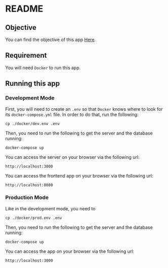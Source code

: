 # README
## Objective
You can find the objective of this app [Here](/Objective.md).

## Requirement
You will need `Docker` to run this app.

## Running this app
### Development Mode
First, you will need to create an `.env` so that `Docker` knows where to look for its `docker-compose.yml` file. In order to do that, run the following:
```
cp ./docker/dev.env .env
```
Then, you need to run the following to get the server and the database running:
```
docker-compose up
```
You can access the server on your browser via the following url:
```
http://localhost:3000
```
You can access the frontend app on your browser via the following url:
```
http://localhost:8080
```

### Production Mode
Like in the development mode, you need to
```
cp ./docker/prod.env .env
```
Then, you need to run the following to get the server and the database running:
```
docker-compose up
```
You can access the app on your browser via the following url:
```
http://localhost:3000
```
